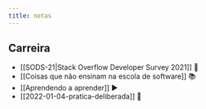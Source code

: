 ```yaml
---
title: notas
---
```


## Carreira
- [[SODS-21|Stack Overflow Developer Survey 2021]] 🔗
- [[Coisas que não ensinam na escola de software]] 📚
- [[Aprendendo a aprender]] ▶️
- [[2022-01-04-pratica-deliberada]] 🔗